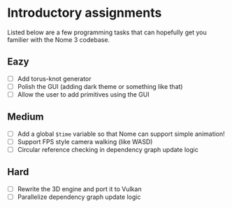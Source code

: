 # Introductory assignments

Listed below are a few programming tasks that can hopefully get you familier with the Nome 3 codebase.

## Eazy
- [ ] Add torus-knot generator
- [ ] Polish the GUI (adding dark theme or something like that)
- [ ] Allow the user to add primitives using the GUI

## Medium
- [ ] Add a global `$time` variable so that Nome can support simple animation!
- [ ] Support FPS style camera walking (like WASD)
- [ ] Circular reference checking in dependency graph update logic

## Hard
- [ ] Rewrite the 3D engine and port it to Vulkan
- [ ] Parallelize dependency graph update logic
